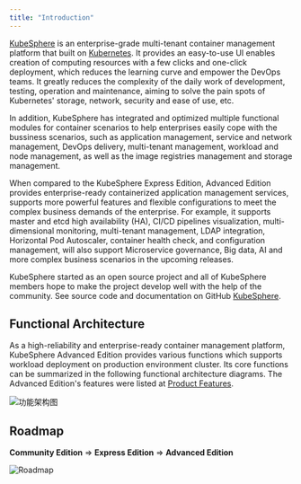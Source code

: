 ```yaml
---
title: "Introduction"
---
```


[KubeSphere](https://kubesphere.io) is an enterprise-grade multi-tenant container management platform that built on [Kubernetes](https://kubernetes.io). It provides an easy-to-use UI enables creation of computing resources with a few clicks and one-click deployment, which reduces the learning curve and empower the DevOps teams. It greatly reduces the complexity of the daily work of development, testing, operation and maintenance, aiming to solve the pain spots of Kubernetes' storage, network, security and ease of use, etc. 

In addition, KubeSphere has integrated and optimized multiple functional modules for container scenarios to help enterprises easily cope with the bussiness scenarios, such as application management, service and network management, DevOps delivery, multi-tenant management, workload and node management, as well as the image registries management and storage management. 


When compared to the KubeSphere Express Edition, Advanced Edition provides enterprise-ready containerized application management services, supports more powerful features and flexible configurations to meet the complex business demands of the enterprise. For example, it supports master and etcd high availability (HA), CI/CD pipelines visualization, multi-dimensional monitoring, multi-tenant management, LDAP integration, Horizontal Pod Autoscaler, container health check, and configuration management, will also support Microservice governance, Big data, AI and more complex business scenarios in the upcoming releases.


KubeSphere started as an open source project and all of KubeSphere members hope to make the project develop well with the help of the community. See source code and documentation on GitHub [KubeSphere](https://github.com/kubesphere).

## Functional Architecture

As a high-reliability and enterprise-ready container management platform, KubeSphere Advanced Edition provides various functions which supports workload deployment on production environment cluster. Its core functions can be summarized in the following functional architecture diagrams. The Advanced Edition's features were listed at [Product Features](../features). 

![功能架构图](/kubesphere-landscape-en.svg)

## Roadmap

**Community Edition** => **Express Edition** => **Advanced Edition** 

![Roadmap](/roadmap-en.svg)

